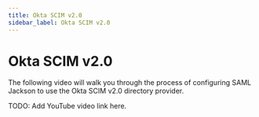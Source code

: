 ```yaml
---
title: Okta SCIM v2.0
sidebar_label: Okta SCIM v2.0
---
```


# Okta SCIM v2.0

The following video will walk you through the process of configuring SAML Jackson to use the Okta SCIM v2.0 directory provider.

TODO: Add YouTube video link here.
